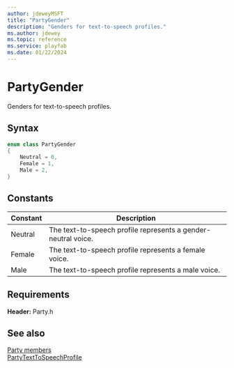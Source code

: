 ```yaml
---
author: jdeweyMSFT
title: "PartyGender"
description: "Genders for text-to-speech profiles."
ms.author: jdewey
ms.topic: reference
ms.service: playfab
ms.date: 01/22/2024
---
```


# PartyGender  

Genders for text-to-speech profiles.    

## Syntax  
  
```cpp
enum class PartyGender    
{  
    Neutral = 0,  
    Female = 1,  
    Male = 2,  
}  
```  
  
## Constants  
  
| Constant | Description |
| --- | --- |
| Neutral | The text-to-speech profile represents a gender-neutral voice. |  
| Female | The text-to-speech profile represents a female voice. |  
| Male | The text-to-speech profile represents a male voice. |  
  
  
## Requirements  
  
**Header:** Party.h
  
## See also  
[Party members](../party_members.md)  
[PartyTextToSpeechProfile](../classes/PartyTextToSpeechProfile/partytexttospeechprofile.md)
  
  
